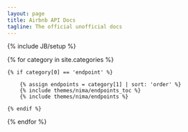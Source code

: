 ```yaml
---
layout: page
title: Airbnb API Docs
tagline: The official unofficial docs
---
```


{% include JB/setup %}

{% for category in site.categories %}
	
	{% if category[0] == 'endpoint' %}

		{% assign endpoints = category[1] | sort: 'order' %}  
		{% include themes/nima/endpoints_toc %}
		{% include themes/nima/endpoints %}

	{% endif %}

{% endfor %}
